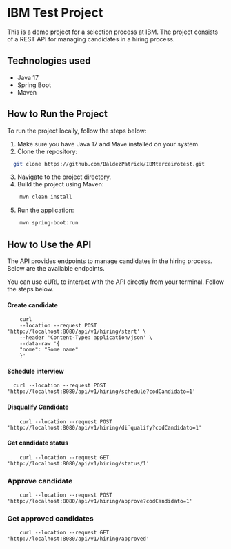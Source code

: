 
# IBM Test Project

This is a demo project for a selection process at IBM. The project consists of a REST API for managing candidates in a hiring process.
## Technologies used

- Java 17
- Spring Boot
- Maven


## How to Run the Project

To run the project locally, follow the steps below:

1. Make sure you have Java 17 and Mave installed on your system.
2. Clone the repository:

```bash
  git clone https://github.com/BaldezPatrick/IBMterceirotest.git
```
3. Navigate to the project directory.
4. Build the project using Maven:
```bash
    mvn clean install 
```
5. Run the application:
```bash
    mvn spring-boot:run 
```
## How to Use the API

The API provides endpoints to manage candidates in the hiring process. Below are the available endpoints.

You can use cURL to interact with the API directly from your terminal. Follow the steps below.

#### Create candidate

```
    curl 
    --location --request POST 'http://localhost:8080/api/v1/hiring/start' \
    --header 'Content-Type: application/json' \
    --data-raw '{
    "nome": "Some name"
    }'
```

#### Schedule interview

```
  curl --location --request POST 'http://localhost:8080/api/v1/hiring/schedule?codCandidato=1'
```
#### Disqualify Candidate

```
    curl --location --request POST 'http://localhost:8080/api/v1/hiring/di`qualify?codCandidato=1'
```

#### Get candidate status

```
    curl --location --request GET 'http://localhost:8080/api/v1/hiring/status/1'
```

### Approve candidate

```
    curl --location --request POST 'http://localhost:8080/api/v1/hiring/approve?codCandidato=1'
```

### Get approved candidates 

```
    curl --location --request GET 'http://localhost:8080/api/v1/hiring/approved'
```
